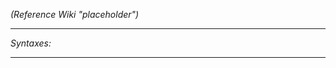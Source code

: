 *(Reference Wiki "placeholder")*


---
*Syntaxes:*

<!-- [] call `BIS_fnc_EGSpectatorDraw3D` -->

---
